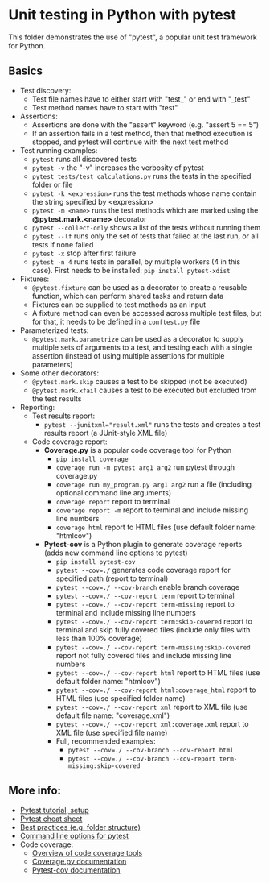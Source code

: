 # Unit testing in Python with pytest

This folder demonstrates the use of "pytest", a popular unit test framework for Python.

## Basics

- Test discovery:
    - Test file names have to either start with "test_" or end with "_test"
    - Test method names have to start with "test"
- Assertions:
    - Assertions are done with the "assert" keyword (e.g. "assert 5 == 5")
    - If an assertion fails in a test method, then that method execution is stopped, and pytest will continue with the next test method
- Test running examples:
    - `pytest` runs all discovered tests
    - `pytest -v` the "-v" increases the verbosity of pytest
    - `pytest tests/test_calculations.py` runs the tests in the specified folder or file
    - `pytest -k <expression>` runs the test methods whose name contain the string specified by \<expression>
    - `pytest -m <name>` runs the test methods which are marked using the **@pytest.mark.\<name>** decorator
    - `pytest --collect-only` shows a list of the tests without running them
    - `pytest --lf` runs only the set of tests that failed at the last run, or all tests if none failed
    - `pytest -x` stop after first failure
    - `pytest -n 4` runs tests in parallel, by multiple workers (4 in this case). First needs to be installed: `pip install pytest-xdist`
- Fixtures:
    - `@pytest.fixture` can be used as a decorator to create a reusable function, which can perform shared tasks and return data
    - Fixtures can be supplied to test methods as an input
    - A fixture method can even be accessed across multiple test files, but for that, it needs to be defined in a `conftest.py` file
- Parameterized tests:
    - `@pytest.mark.parametrize` can be used as a decorator to supply multiple sets of arguments to a test, and testing each with a single assertion (instead of using multiple assertions for multiple parameters)
- Some other decorators:
    - `@pytest.mark.skip` causes a test to be skipped (not be executed)
    - `@pytest.mark.xfail` causes a test to be executed but excluded from the test results
- Reporting:
    - Test results report:
        - `pytest --junitxml="result.xml"` runs the tests and creates a test results report (a JUnit-style XML file)
    - Code coverage report:
        - **Coverage.py** is a popular code coverage tool for Python
            - `pip install coverage`
            - `coverage run -m pytest arg1 arg2` run pytest through coverage.py
            - `coverage run my_program.py arg1 arg2` run a file (including optional command line arguments)
            - `coverage report` report to terminal
            - `coverage report -m` report to terminal and include missing line numbers
            - `coverage html` report to HTML files (use default folder name: "htmlcov")
        - **Pytest-cov** is a Python plugin to generate coverage reports (adds new command line options to pytest)
            - `pip install pytest-cov`
            - `pytest --cov=./` generates code coverage report for specified path (report to terminal)
            - `pytest --cov=./ --cov-branch` enable branch coverage
            - `pytest --cov=./ --cov-report term` report to terminal
            - `pytest --cov=./ --cov-report term-missing` report to terminal and include missing line numbers
            - `pytest --cov=./ --cov-report term:skip-covered` report to terminal and skip fully covered files (include only files with less than 100% coverage)
            - `pytest --cov=./ --cov-report term-missing:skip-covered` report not fully covered files and include missing line numbers
            - `pytest --cov=./ --cov-report html` report to HTML files (use default folder name: "htmlcov")
            - `pytest --cov=./ --cov-report html:coverage_html` report to HTML files (use specified folder name)
            - `pytest --cov=./ --cov-report xml` report to XML file (use default file name: "coverage.xml")
            - `pytest --cov=./ --cov-report xml:coverage.xml` report to XML file (use specified file name)
            - Full, recommended examples:
                - `pytest --cov=./ --cov-branch --cov-report html`
                - `pytest --cov=./ --cov-branch --cov-report term-missing:skip-covered`

## More info:
- [Pytest tutorial, setup](https://www.guru99.com/pytest-tutorial.html)
- [Pytest cheat sheet](https://gist.github.com/kwmiebach/3fd49612ef7a52b5ce3a/a62c6366b4442df3a50d867afe598fde403ccca7)
- [Best practices (e.g. folder structure)](https://docs.pytest.org/en/stable/goodpractices.html)
- [Command line options for pytest](https://docs.pytest.org/en/reorganize-docs/new-docs/user/commandlineuseful.html)
- Code coverage:
    - [Overview of code coverage tools](https://www.sealights.io/agile-testing/test-metrics/python-code-coverage/)
    - [Coverage.py documentation](https://coverage.readthedocs.io/en/coverage-5.3.1/)
    - [Pytest-cov documentation](https://pytest-cov.readthedocs.io/en/latest/reporting.html)

